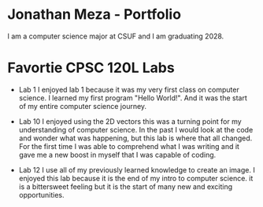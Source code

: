 # Jonathan Meza - Portfolio 

I am a computer science major at CSUF and I am graduating 2028. 

# Favortie CPSC 120L Labs 

* Lab 1
I enjoyed lab 1 because it was my very first class on computer science. I learned my first program "Hello World!". And it was the start of my entire computer science journey.

* Lab 10 
I enjoyed using the 2D vectors this was a turning point for my understanding of computer science. In the past I would look at the code and wonder what was happening, but this lab is where that all changed. For the first time I was able to comprehend what I was writing and it gave me a new boost in myself that I was capable of coding. 


* Lab 12 
I use all of my previously learned knowledge to create an image. I enjoyed this lab because it is the end of my intro to computer science. it is a bittersweet feeling but it is the start of many new and exciting opportunities. 